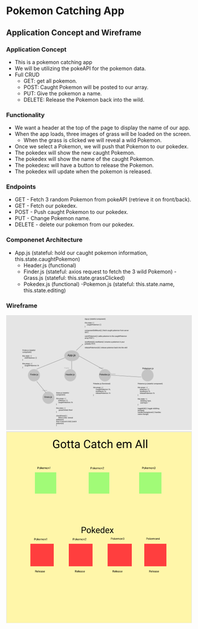 # Pokemon Catching App

## Application Concept and Wireframe
### Application Concept
- This is a pokemon catching app
- We will be utilizing the pokeAPI for the pokemon data.
- Full CRUD
    - GET: get all pokemon.
    - POST: Caught Pokemon will be posted to our array.
    - PUT: Give the pokemon a name.
    - DELETE: Release the Pokemon back into the wild.

### Functionality
- We want a header at the top of the page to display the name of our app.
- When the app loads, three images of grass will be loaded on the screen.
    - When the grass is clicked we will reveal a wild Pokemon.
- Once we select a Pokemon, we will push that Pokemon to our pokedex.
- The pokedex will show the new caught Pokemon.
- The pokedex will show the name of the caught Pokemon.
- The pokedexc will have a button to release the Pokemon.
- The pokedex will update when the pokemon is released.

### Endpoints 
- GET - Fetch 3 random Pokemon from pokeAPI (retrieve it on front/back).
- GET - Fetch our pokedex.
- POST - Push caught Pokemon to our pokedex.
- PUT - Change Pokemon name.
- DELETE - delete our pokemon from our pokedex.

### Componenet Architecture
- App.js (stateful: hold our caught pokemon information, this.state.caughtPokemon)
    - Header.js (functional)
    - Finder.js (stateful: axios request to fetch the 3 wild Pokemon)
        -Grass.js (stateful: this.state.grassClicked)
    - Pokedex.js (functional)
        -Pokemon.js (stateful: this.state.name, this.state.editing)

### Wireframe
<img src="./screenshots/capture1.PNG">
<img src="./screenshots/Capture2.PNG">